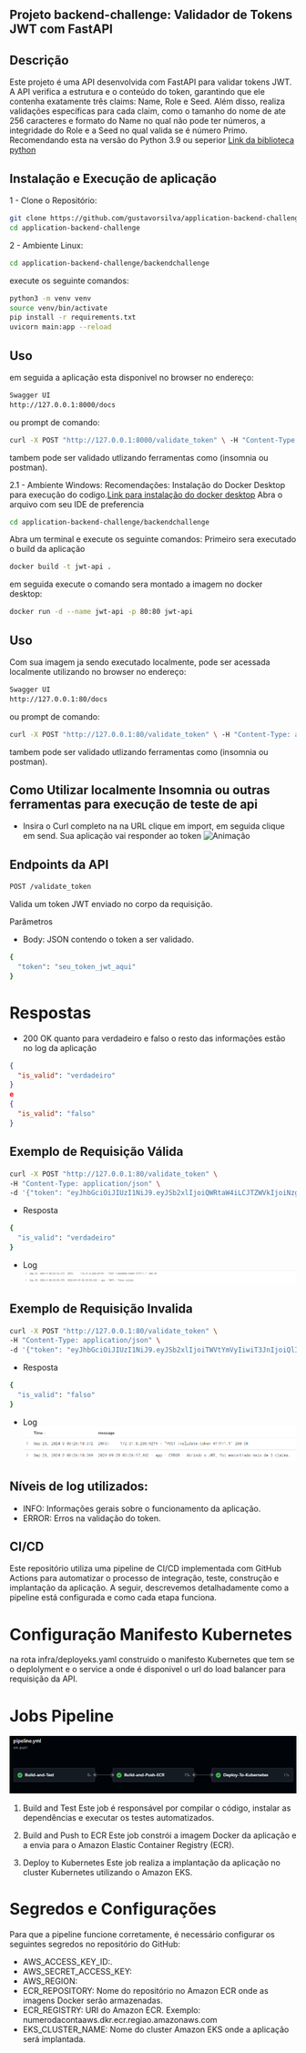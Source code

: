 ## Projeto backend-challenge: Validador de Tokens JWT com FastAPI
## Descrição
Este projeto é uma API desenvolvida com FastAPI para validar tokens JWT. A API verifica a estrutura e o conteúdo do token, garantindo que ele contenha exatamente três claims: Name, Role e Seed. Além disso, realiza validações específicas para cada claim, como o tamanho do nome de ate 256 caracteres e formato do Name no qual não pode ter números, a integridade do Role e a Seed no qual valida se é número Primo.
Recomendando esta na versão do Python 3.9 ou seperior [Link da biblioteca python](https://docs.python.org/3.9/)

## Instalação e Execução de aplicação

1 - Clone o Repositório:
```bash
git clone https://github.com/gustavorsilva/application-backend-challenge
cd application-backend-challenge
```
2 - Ambiente Linux:
```bash
cd application-backend-challenge/backendchallenge
```
execute os seguinte comandos:
```bash
python3 -m venv venv
source venv/bin/activate
pip install -r requirements.txt
uvicorn main:app --reload
```
## Uso
em seguida a aplicação esta disponivel no browser no endereço:
```bash 
Swagger UI
http://127.0.0.1:8000/docs
```
 ou prompt de comando:
 ```bash  
curl -X POST "http://127.0.0.1:8000/validate_token" \ -H "Content-Type: application/json" \ -d '{"token": "insira deu token"}'
```
tambem pode ser validado utlizando ferramentas como (insomnia ou postman).

2.1 - Ambiente Windows:
Recomendações: Instalação do Docker Desktop para execução do codigo.[Link para instalação do docker desktop](https://docs.docker.com/desktop/install/windows-install/)
Abra o arquivo com seu IDE de preferencia
```bash
cd application-backend-challenge/backendchallenge
```
Abra um terminal e execute os seguinte comandos:
Primeiro sera executado o build da aplicação
```bash
docker build -t jwt-api .
```
em seguida execute o comando sera montado a imagem no docker desktop:
```bash
docker run -d --name jwt-api -p 80:80 jwt-api 
```
## Uso
Com sua imagem ja sendo executado localmente, pode ser acessada localmente utilizando no browser no endereço:
```bash 
Swagger UI
http://127.0.0.1:80/docs
```
ou prompt de comando:
 ```bash  
curl -X POST "http://127.0.0.1:80/validate_token" \ -H "Content-Type: application/json" \ -d '{"token": "insira deu token"}'
```
tambem pode ser validado utlizando ferramentas como (insomnia ou postman).

## Como Utilizar localmente Insomnia ou outras ferramentas para execução de teste de api
- Insira o Curl completo na na URL clique em import, em seguida clique em send. Sua aplicação vai responder ao token
![Animação](https://github.com/user-attachments/assets/77b5fc61-e4ee-4e31-b842-d6af97d1b786)

## Endpoints da API
 ```bash
POST /validate_token
```
Valida um token JWT enviado no corpo da requisição.

Parâmetros
- Body: JSON contendo o token a ser validado.
```bash
{
  "token": "seu_token_jwt_aqui"
}
```
# Respostas
- 200 OK quanto para verdadeiro e falso o resto das informações estão no log da aplicação
```json
{
  "is_valid": "verdadeiro"
}
e
{
  "is_valid": "falso"
}
```
## Exemplo de Requisição Válida
```bash
curl -X POST "http://127.0.0.1:80/validate_token" \
-H "Content-Type: application/json" \
-d '{"token": "eyJhbGciOiJIUzI1NiJ9.eyJSb2xlIjoiQWRtaW4iLCJTZWVkIjoiNzg0MSIsIk5hbWUiOiJUb25pbmhvIEFyYXVqbyJ9.QY05sIjtrcJnP533kQNk8QXcaleJ1Q01jWY_ZzIZuAg"}'
```
- Resposta
```bash
{
  "is_valid": "verdadeiro"
}
```
- Log
![alt text](imagereadme/image.png)

## Exemplo de Requisição Invalida
```bash
curl -X POST "http://127.0.0.1:80/validate_token" \
-H "Content-Type: application/json" \
-d '{"token": "eyJhbGciOiJIUzI1NiJ9.eyJSb2xlIjoiTWVtYmVyIiwiT3JnIjoiQlIiLCJTZWVkIjoiMTQ2MjciLCJOYW1lIjoiVmFsZGlyIEFyYW5oYSJ9.cmrXV_Flm5mfdpfNUVopY_I2zeJUy4EZ4i3Fea98zvY"}'
```
- Resposta
```bash
{
  "is_valid": "falso"
}
```
- Log
![alt text](imagereadme/image-1.png)

## Níveis de log utilizados:
- INFO: Informações gerais sobre o funcionamento da aplicação.
- ERROR: Erros na validação do token.

## CI/CD
Este repositório utiliza uma pipeline de CI/CD implementada com GitHub Actions para automatizar o processo de integração, teste, construção e implantação da aplicação. A seguir, descrevemos detalhadamente como a pipeline está configurada e como cada etapa funciona.

# Configuração Manifesto Kubernetes
na rota infra/deployeks.yaml construido o manifesto Kubernetes que tem se o deplolyment e o service a onde é disponivel o url do load balancer para requisição da API.

# Jobs Pipeline
![alt text](imagereadme/esteira.png)

1. Build and Test
Este job é responsável por compilar o código, instalar as dependências e executar os testes automatizados.

2. Build and Push to ECR
Este job constrói a imagem Docker da aplicação e a envia para o Amazon Elastic Container Registry (ECR).

3. Deploy to Kubernetes
Este job realiza a implantação da aplicação no cluster Kubernetes utilizando o Amazon EKS.

# Segredos e Configurações
Para que a pipeline funcione corretamente, é necessário configurar os seguintes segredos no repositório do GitHub:

- AWS_ACCESS_KEY_ID:.
- AWS_SECRET_ACCESS_KEY:
- AWS_REGION:
- ECR_REPOSITORY: Nome do repositório no Amazon ECR onde as imagens Docker serão armazenadas.
- ECR_REGISTRY: URI do Amazon ECR. Exemplo: numerodacontaaws.dkr.ecr.regiao.amazonaws.com
- EKS_CLUSTER_NAME: Nome do cluster Amazon EKS onde a aplicação será implantada.